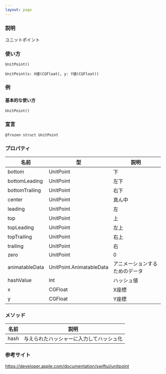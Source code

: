 ```yaml
---
layout: page
---
```


### 説明

ユニットポイント

### 使い方

    UnitPoint()

    UnitPoint(x: X値(CGFloat), y: Y値(CGFloat))

### 例

#### 基本的な使い方

    UnitPoint()

### 宣言

    @frozen struct UnitPoint

### プロパティ

| 名前             | 型                        | 説明              |
| -------------- | ------------------------ | --------------- |
| bottom         | UnitPoint                | 下               |
| bottomLeading  | UnitPoint                | 左下              |
| bottomTrailing | UnitPoint                | 右下              |
| center         | UnitPoint                | 真ん中             |
| leading        | UnitPoint                | 左               |
| top            | UnitPoint                | 上               |
| topLeading     | UnitPoint                | 左上              |
| topTrailing    | UnitPoint                | 右上              |
| trailing       | UnitPoint                | 右               |
| zero           | UnitPoint                | 0               |
| animatableData | UnitPoint.AnimatableData | アニメーションするためのデータ |
| hashValue      | Int                      | ハッシュ値           |
| x              | CGFloat                  | X座標             |
| y              | CGFloat                  | Y座標             |

### メソッド

| 名前   | 説明                   |
| ---- | -------------------- |
| hash | 与えられたハッシャーに入力してハッシュ化 |

### 参考サイト

<https://developer.apple.com/documentation/swiftui/unitpoint>
